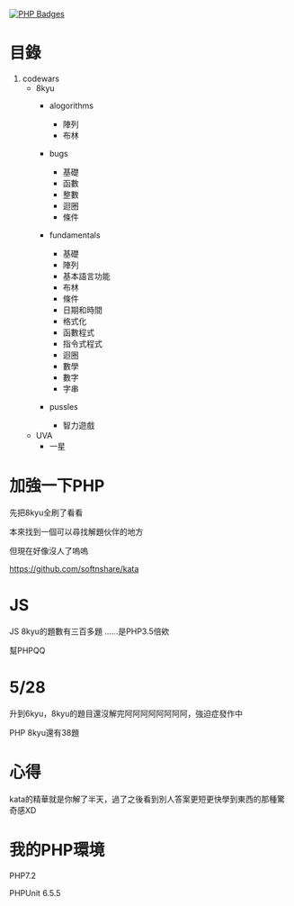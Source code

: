 [![PHP Badges](https://www.codewars.com/users/agda/badges/micro)](https://www.codewars.com/docs/ranking-and-honor-1) 

# 目錄

1. codewars
    - 8kyu
        - alogorithms
            - 陣列
            - 布林
        - bugs
            - 基礎
            - 函數
            - 整數
            - 迴圈
            - 條件
        - fundamentals
            - 基礎
            - 陣列
            - 基本語言功能
            - 布林
            - 條件
            - 日期和時間
            - 格式化
            - 函數程式
            - 指令式程式
            - 迴圈
            - 數學
            - 數字
            - 字串
             
            
        - pussles
            - 智力遊戲
    - UVA
        - 一星

# 加強一下PHP

先把8kyu全刷了看看

本來找到一個可以尋找解題伙伴的地方

但現在好像沒人了嗚嗚


https://github.com/softnshare/kata

# JS

JS 8kyu的題數有三百多題 ......是PHP3.5倍欸

幫PHPQQ

# 5/28

升到6kyu，8kyu的題目還沒解完阿阿阿阿阿阿阿阿，強迫症發作中

PHP 8kyu還有38題

# 心得

kata的精華就是你解了半天，過了之後看到別人答案更短更快學到東西的那種驚奇感XD

# 我的PHP環境
PHP7.2      


PHPUnit 6.5.5